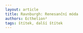 ```yaml
---
layout: article
title: Ravnburgh: Renesanční móda
authors: Ecthelion²
tags: štítek, další štítek
---
```

